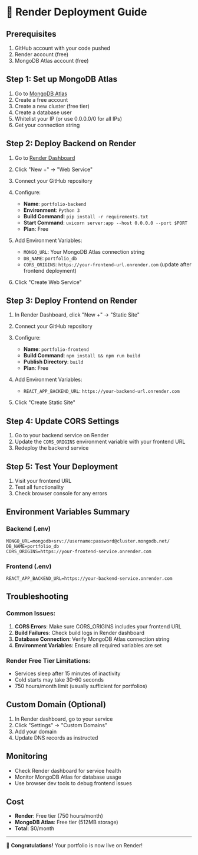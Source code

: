 # 🚀 Render Deployment Guide

## Prerequisites
1. GitHub account with your code pushed
2. Render account (free)
3. MongoDB Atlas account (free)

## Step 1: Set up MongoDB Atlas

1. Go to [MongoDB Atlas](https://www.mongodb.com/atlas)
2. Create a free account
3. Create a new cluster (free tier)
4. Create a database user
5. Whitelist your IP (or use 0.0.0.0/0 for all IPs)
6. Get your connection string

## Step 2: Deploy Backend on Render

1. Go to [Render Dashboard](https://dashboard.render.com)
2. Click "New +" → "Web Service"
3. Connect your GitHub repository
4. Configure:
   - **Name**: `portfolio-backend`
   - **Environment**: `Python 3`
   - **Build Command**: `pip install -r requirements.txt`
   - **Start Command**: `uvicorn server:app --host 0.0.0.0 --port $PORT`
   - **Plan**: Free

5. Add Environment Variables:
   - `MONGO_URL`: Your MongoDB Atlas connection string
   - `DB_NAME`: `portfolio_db`
   - `CORS_ORIGINS`: `https://your-frontend-url.onrender.com` (update after frontend deployment)

6. Click "Create Web Service"

## Step 3: Deploy Frontend on Render

1. In Render Dashboard, click "New +" → "Static Site"
2. Connect your GitHub repository
3. Configure:
   - **Name**: `portfolio-frontend`
   - **Build Command**: `npm install && npm run build`
   - **Publish Directory**: `build`
   - **Plan**: Free

4. Add Environment Variables:
   - `REACT_APP_BACKEND_URL`: `https://your-backend-url.onrender.com`

5. Click "Create Static Site"

## Step 4: Update CORS Settings

1. Go to your backend service on Render
2. Update the `CORS_ORIGINS` environment variable with your frontend URL
3. Redeploy the backend service

## Step 5: Test Your Deployment

1. Visit your frontend URL
2. Test all functionality
3. Check browser console for any errors

## Environment Variables Summary

### Backend (.env)
```
MONGO_URL=mongodb+srv://username:password@cluster.mongodb.net/
DB_NAME=portfolio_db
CORS_ORIGINS=https://your-frontend-service.onrender.com
```

### Frontend (.env)
```
REACT_APP_BACKEND_URL=https://your-backend-service.onrender.com
```

## Troubleshooting

### Common Issues:
1. **CORS Errors**: Make sure CORS_ORIGINS includes your frontend URL
2. **Build Failures**: Check build logs in Render dashboard
3. **Database Connection**: Verify MongoDB Atlas connection string
4. **Environment Variables**: Ensure all required variables are set

### Render Free Tier Limitations:
- Services sleep after 15 minutes of inactivity
- Cold starts may take 30-60 seconds
- 750 hours/month limit (usually sufficient for portfolios)

## Custom Domain (Optional)

1. In Render dashboard, go to your service
2. Click "Settings" → "Custom Domains"
3. Add your domain
4. Update DNS records as instructed

## Monitoring

- Check Render dashboard for service health
- Monitor MongoDB Atlas for database usage
- Use browser dev tools to debug frontend issues

## Cost

- **Render**: Free tier (750 hours/month)
- **MongoDB Atlas**: Free tier (512MB storage)
- **Total**: $0/month

---

🎉 **Congratulations!** Your portfolio is now live on Render!
